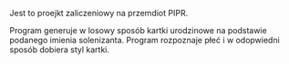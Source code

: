 Jest to proejkt zaliczeniowy na przemdiot PIPR.

Program generuje w losowy sposób kartki urodzinowe na podstawie podanego imienia solenizanta.
Program rozpoznaje płeć i w odopwiedni sposób dobiera styl kartki.
